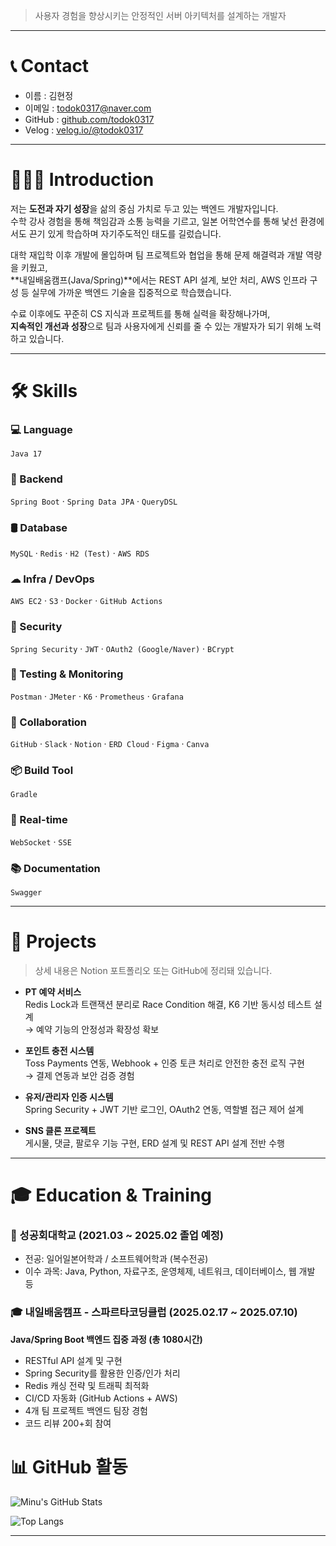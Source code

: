 > 사용자 경험을 향상시키는 안정적인 서버 아키텍처를 설계하는 개발자

---

# 📞 Contact

- 이름 : 김현정  
- 이메일 : todok0317@naver.com  
- GitHub : [github.com/todok0317](https://github.com/todok0317)  
- Velog : [velog.io/@todok0317](https://velog.io/@todok0317)

---

# 🙋🏻‍♀️ Introduction

저는 **도전과 자기 성장**을 삶의 중심 가치로 두고 있는 백엔드 개발자입니다.  
수학 강사 경험을 통해 책임감과 소통 능력을 기르고, 일본 어학연수를 통해 낯선 환경에서도 끈기 있게 학습하며 자기주도적인 태도를 길렀습니다.

대학 재입학 이후 개발에 몰입하며 팀 프로젝트와 협업을 통해 문제 해결력과 개발 역량을 키웠고,  
**내일배움캠프(Java/Spring)**에서는 REST API 설계, 보안 처리, AWS 인프라 구성 등 실무에 가까운 백엔드 기술을 집중적으로 학습했습니다.

수료 이후에도 꾸준히 CS 지식과 프로젝트를 통해 실력을 확장해나가며,  
**지속적인 개선과 성장**으로 팀과 사용자에게 신뢰를 줄 수 있는 개발자가 되기 위해 노력하고 있습니다.

---

# 🛠 Skills

### 💻 Language  
`Java 17`

### 🌿 Backend  
`Spring Boot` · `Spring Data JPA` · `QueryDSL`

### 🛢 Database  
`MySQL` · `Redis` · `H2 (Test)` · `AWS RDS`

### ☁ Infra / DevOps  
`AWS EC2` · `S3` · `Docker` · `GitHub Actions`

### 🔐 Security  
`Spring Security` · `JWT` · `OAuth2 (Google/Naver)` · `BCrypt`

### 🧪 Testing & Monitoring  
`Postman` · `JMeter` · `K6` · `Prometheus` · `Grafana`

### 🤝 Collaboration  
`GitHub` · `Slack` · `Notion` · `ERD Cloud` · `Figma` · `Canva`

### 📦 Build Tool  
`Gradle`

### 📡 Real-time  
`WebSocket` · `SSE`

### 📚 Documentation  
`Swagger`

---

# 📂 Projects

> 상세 내용은 Notion 포트폴리오 또는 GitHub에 정리돼 있습니다.

- **PT 예약 서비스**  
  Redis Lock과 트랜잭션 분리로 Race Condition 해결, K6 기반 동시성 테스트 설계  
  → 예약 기능의 안정성과 확장성 확보

- **포인트 충전 시스템**  
  Toss Payments 연동, Webhook + 인증 토큰 처리로 안전한 충전 로직 구현  
  → 결제 연동과 보안 검증 경험

- **유저/관리자 인증 시스템**  
  Spring Security + JWT 기반 로그인, OAuth2 연동, 역할별 접근 제어 설계

- **SNS 클론 프로젝트**  
  게시물, 댓글, 팔로우 기능 구현, ERD 설계 및 REST API 설계 전반 수행

---

# 🎓 Education & Training

### 🏫 성공회대학교 (2021.03 ~ 2025.02 졸업 예정)  
- 전공: 일어일본어학과 / 소프트웨어학과 (복수전공)  
- 이수 과목: Java, Python, 자료구조, 운영체제, 네트워크, 데이터베이스, 웹 개발 등  

### 🎓 내일배움캠프 - 스파르타코딩클럽 (2025.02.17 ~ 2025.07.10)  
**Java/Spring Boot 백엔드 집중 과정 (총 1080시간)**  
- RESTful API 설계 및 구현  
- Spring Security를 활용한 인증/인가 처리  
- Redis 캐싱 전략 및 트래픽 최적화  
- CI/CD 자동화 (GitHub Actions + AWS)  
- 4개 팀 프로젝트 백엔드 팀장 경험  
- 코드 리뷰 200+회 참여  


# 📊 GitHub 활동

![Minu's GitHub Stats](https://github-readme-stats.vercel.app/api?username=todok0317&show_icons=true&theme=default&hide=stars,issues)

![Top Langs](https://github-readme-stats.vercel.app/api/top-langs/?username=todok0317&layout=compact&theme=default)

---



